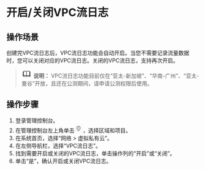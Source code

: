 # 开启/关闭VPC流日志<a name="FlowLog_0006"></a>

## 操作场景<a name="section15598193716333"></a>

创建完VPC流日志后，VPC流日志功能会自动开启。当您不需要记录流量数据时，您可以关闭对应的VPC流日志。关闭的VPC流日志，支持再次开启。

>![](public_sys-resources/icon-note.gif) **说明：** 
>VPC流日志功能目前仅在“亚太-新加坡”、“华南-广州”、“亚太-曼谷”开放，且还在公测期间，请申请公测权限后使用。

## 操作步骤<a name="section7359352124511"></a>

1.  登录管理控制台。
2.  在管理控制台左上角单击![](figures/icon-region.png)，选择区域和项目。
3.  在系统首页，选择“网络 \> 虚拟私有云”。
4.  在左侧导航栏，选择“VPC流日志”。
5.  找到需要开启或关闭的VPC流日志，单击操作列的“开启”或“关闭”。
6.  单击“是”，确认开启或关闭VPC流日志。

